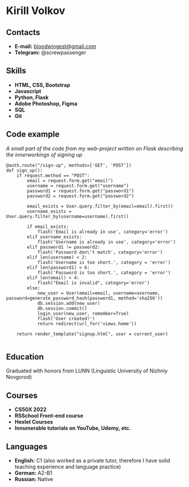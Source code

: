 # Kirill Volkov

## Contacts
* **E-mail:** bloodwingest@gmail.com
* **Telegram:** @screwpassenger
## Skills
* **HTML, CSS, Bootstrap**
* **Javascript**
* **Python, Flask**
* **Adobe Photoshop, Figma**
* **SQL**
* **Git**
## Code example
*A small part of the code from my web-project written on Flask describing the innerworkings of signing up*

```
@auth.route("/sign-up", methods=['GET', 'POST'])
def sign_up():
    if request.method == "POST":
        email = request.form.get("email")
        username = request.form.get("username")
        password1 = request.form.get("password1")
        password2 = request.form.get("password2")

        email_exists = User.query.filter_by(email=email).first()
        username_exists = User.query.filter_by(username=username).first()

        if email_exists:
            flash('Email is already in use', category='error')
        elif username_exists:
            flash('Username is already in use', category='error')
        elif password1 != password2:
            flash('Password don\'t match', category='error')
        elif len(username) < 2:
            flash('Username is too short.', category = 'error')
        elif len(password1) < 6:
            flash('Password is too short.', category = 'error')
        elif len(email) < 4:
            flash("Email is invalid", category='error')
        else:
            new_user = User(email=email, username=username, password=generate_password_hash(password1, method='sha256'))
            db.session.add(new_user)
            db.session.commit()
            login_user(new_user, remember=True)
            flash('User created!')
            return redirect(url_for('views.home'))

    return render_template("signup.html", user = current_user)
    
```

## Education
Graduated with honors from LUNN (Linguistic University of Nizhniy Novgorod)
## Courses
* **CS50X 2022**
* **RSSchool Front-end course**
* **Hexlet Courses**
* **Innumerable tutorials on YouTube, Udemy, etc.**
## Languages
* **English:** C1 (also worked as a private tutor, therefore I have solid teaching experience and language practice)
* **German:** A2-B1
* **Russian:** Native

